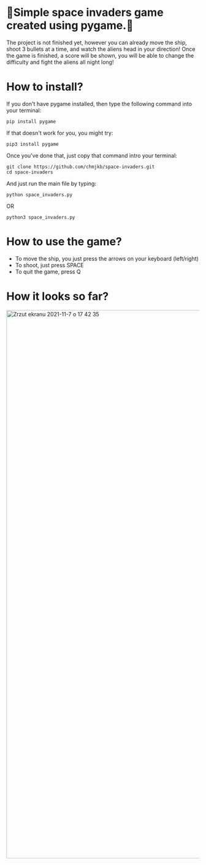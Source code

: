 # 🚀Simple space invaders game created using pygame.🚀
The project is not finished yet, however you can already move the ship, shoot 3 bullets at a time, and watch the aliens head in your direction! Once the game is finished, a score will be shown, you will be able to change the difficulty and fight the aliens all night long!
# How to install?
If you don't have pygame installed, then type the following command into your terminal:
```
pip install pygame
```
If that doesn't work for you, you might try:
```
pip3 install pygame
```
Once you've done that, just copy that command intro your terminal:
```
git clone https://github.com/chmjkb/space-invaders.git
cd space-invaders
```
And just run the main file by typing:
```
python space_invaders.py
```
OR 
```
python3 space_invaders.py
```
# How to use the game?
* To move the ship, you just press the arrows on your keyboard (left/right)
* To shoot, just press SPACE
* To quit the game, press Q
# How it looks so far?

<img width="1431" alt="Zrzut ekranu 2021-11-7 o 17 42 35" src="https://user-images.githubusercontent.com/92989966/140653952-21ed63bd-c34c-4418-96da-2a01e55c93ae.png">



